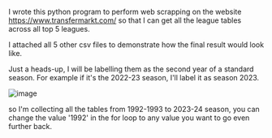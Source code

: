 I wrote this python program to perform web scrapping on the website https://www.transfermarkt.com/ so that I can get all the league tables across all top 5 leagues.

I attached all 5 other csv files to demonstrate how the final result would look like.

Just a heads-up, I will be labelling them as the second year of a standard season. For example if it's the 2022-23 season, I'll label it as season 2023.

![image](https://github.com/IsThatYouCarl/Web-scrapping-to-get-top-5-league-tables-in-csv-format/assets/90243903/28aa57c3-ed19-4343-9177-f365c96c6a28)

so I'm collecting all the tables from 1992-1993 to 2023-24 season, you can change the value '1992' in the for loop to any value you want to go even further back.


